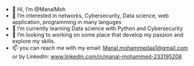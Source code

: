 - 👋 Hi, I’m @ManalMoh
- 👀 I’m interested in networks, Cybersecurity, Data science, web application, programming in many languges
- 🌱 I’m currently learning Data science with Python and Cybersecurity
- 💞️ I’m looking to working on some place that develop my passion and explore my skills.
- 📫 you can reach me with my email: Manal.mohammedaa1@gmail.com or by LinkedIn: www.linkedin.com/in/manal-mohammed-233195208

<!---
ManalMoh/ManalMoh is a ✨ special ✨ repository because its `README.md` (this file) appears on your GitHub profile.
You can click the Preview link to take a look at your changes.
--->
